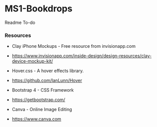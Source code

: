 # MS1-Bookdrops
 Readme To-do



 ### Resources
- Clay iPhone Mockups - Free resource from invisionapp.com
- https://www.invisionapp.com/inside-design/design-resources/clay-device-mockup-kit/

- Hover.css - A hover effects library.
- https://github.com/IanLunn/Hover

- Bootstrap 4 - CSS Framework
- https://getbootstrap.com/

- Canva - Online Image Editing
- https://www.canva.com